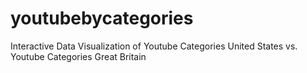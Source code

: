 <h1> youtubebycategories </h1>

Interactive Data Visualization of Youtube Categories United States vs. Youtube Categories Great Britain
